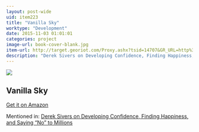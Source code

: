 ```yaml
---
layout: post-wide
uid: item223
title: "Vanilla Sky"
worktype: "Development"
date: 2015-11-03 01:01:01
categories: project
image-url: book-cover-blank.jpg
item-url: http://target.georiot.com/Proxy.ashx?tsid=14707&GR_URL=http%3A%2F%2Fwww.amazon.com%2FVanilla-Sky-Tom-Cruise%2Fdp%2FB000IZ8VDK%2F
description: "Derek Sivers on Developing Confidence, Finding Happiness, and Saying “No” to Millions"
---
```

<a href="http://target.georiot.com/Proxy.ashx?tsid=14707&GR_URL=http%3A%2F%2Fwww.amazon.com%2FVanilla-Sky-Tom-Cruise%2Fdp%2FB000IZ8VDK%2F" target="blank"><img src="../../../../img/thumbs/book-cover-blank.jpg" class="prod-img"></a>
<h2>Vanilla Sky</h2>
<p><a href="http://target.georiot.com/Proxy.ashx?tsid=14707&GR_URL=http%3A%2F%2Fwww.amazon.com%2FVanilla-Sky-Tom-Cruise%2Fdp%2FB000IZ8VDK%2F" target="blank">Get it on Amazon</a><p>
<p>Mentioned in: <a href="http://fourhourworkweek.com/2015/12/14/derek-sivers-on-developing-confidence-finding-happiness-and-saying-no-to-millions/" target="blank">Derek Sivers on Developing Confidence, Finding Happiness, and Saying “No” to Millions</a></p>
